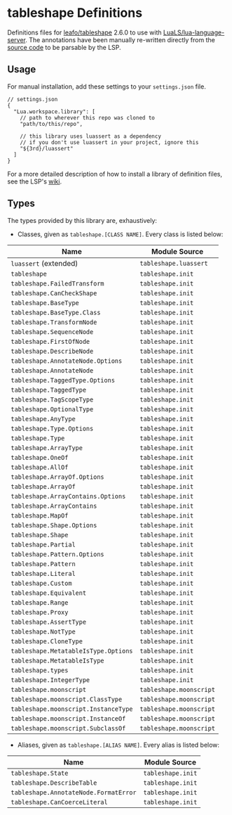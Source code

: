 # tableshape Definitions

Definitions files for [leafo/tableshape](https://github.com/leafo/tableshape) 2.6.0 to use with [LuaLS/lua-language-server](https://github.com/LuaLS/lua-language-server). The annotations have been manually re-written directly from the [source code](https://github.com/leafo/tableshape) to be parsable by the LSP.

## Usage

For manual installation, add these settings to your `settings.json` file.

```jsonc
// settings.json
{
  "Lua.workspace.library": [
    // path to wherever this repo was cloned to
    "path/to/this/repo",

    // this library uses luassert as a dependency
    // if you don't use luassert in your project, ignore this
    "${3rd}/luassert"
  ]
}
```

For a more detailed description of how to install a library of definition files, see the LSP's [wiki](https://github.com/sumneko/lua-language-server/wiki/Libraries).

## Types

The types provided by this library are, exhaustively:

* Classes, given as `tableshape.[CLASS NAME]`. Every class is listed below:

| Name                                 | Module Source           |
| ------------------------------------ | ----------------------- |
| `luassert` (extended)                | `tableshape.luassert`   |
| `tableshape`                         | `tableshape.init`       |
| `tableshape.FailedTransform`         | `tableshape.init`       |
| `tableshape.CanCheckShape`           | `tableshape.init`       |
| `tableshape.BaseType`                | `tableshape.init`       |
| `tableshape.BaseType.Class`          | `tableshape.init`       |
| `tableshape.TransformNode`           | `tableshape.init`       |
| `tableshape.SequenceNode`            | `tableshape.init`       |
| `tableshape.FirstOfNode`             | `tableshape.init`       |
| `tableshape.DescribeNode`            | `tableshape.init`       |
| `tableshape.AnnotateNode.Options`    | `tableshape.init`       |
| `tableshape.AnnotateNode`            | `tableshape.init`       |
| `tableshape.TaggedType.Options`      | `tableshape.init`       |
| `tableshape.TaggedType`              | `tableshape.init`       |
| `tableshape.TagScopeType`            | `tableshape.init`       |
| `tableshape.OptionalType`            | `tableshape.init`       |
| `tableshape.AnyType`                 | `tableshape.init`       |
| `tableshape.Type.Options`            | `tableshape.init`       |
| `tableshape.Type`                    | `tableshape.init`       |
| `tableshape.ArrayType`               | `tableshape.init`       |
| `tableshape.OneOf`                   | `tableshape.init`       |
| `tableshape.AllOf`                   | `tableshape.init`       |
| `tableshape.ArrayOf.Options`         | `tableshape.init`       |
| `tableshape.ArrayOf`                 | `tableshape.init`       |
| `tableshape.ArrayContains.Options`   | `tableshape.init`       |
| `tableshape.ArrayContains`           | `tableshape.init`       |
| `tableshape.MapOf`                   | `tableshape.init`       |
| `tableshape.Shape.Options`           | `tableshape.init`       |
| `tableshape.Shape`                   | `tableshape.init`       |
| `tableshape.Partial`                 | `tableshape.init`       |
| `tableshape.Pattern.Options`         | `tableshape.init`       |
| `tableshape.Pattern`                 | `tableshape.init`       |
| `tableshape.Literal`                 | `tableshape.init`       |
| `tableshape.Custom`                  | `tableshape.init`       |
| `tableshape.Equivalent`              | `tableshape.init`       |
| `tableshape.Range`                   | `tableshape.init`       |
| `tableshape.Proxy`                   | `tableshape.init`       |
| `tableshape.AssertType`              | `tableshape.init`       |
| `tableshape.NotType`                 | `tableshape.init`       |
| `tableshape.CloneType`               | `tableshape.init`       |
| `tableshape.MetatableIsType.Options` | `tableshape.init`       |
| `tableshape.MetatableIsType`         | `tableshape.init`       |
| `tableshape.types`                   | `tableshape.init`       |
| `tableshape.IntegerType`             | `tableshape.init`       |
| `tableshape.moonscript`              | `tableshape.moonscript` |
| `tableshape.moonscript.ClassType`    | `tableshape.moonscript` |
| `tableshape.moonscript.InstanceType` | `tableshape.moonscript` |
| `tableshape.moonscript.InstanceOf`   | `tableshape.moonscript` |
| `tableshape.moonscript.SubclassOf`   | `tableshape.moonscript` |

* Aliases, given as `tableshape.[ALIAS NAME]`. Every alias is listed below:

| Name                                  | Module Source     |
| ------------------------------------- | ----------------- |
| `tableshape.State`                    | `tableshape.init` |
| `tableshape.DescribeTable`            | `tableshape.init` |
| `tableshape.AnnotateNode.FormatError` | `tableshape.init` |
| `tableshape.CanCoerceLiteral`         | `tableshape.init` |
